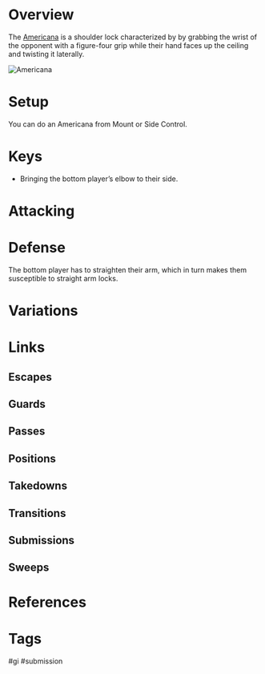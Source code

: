 # Overview
The <u>Americana</u> is a shoulder lock characterized by by grabbing the wrist of the opponent with a figure-four grip while their hand faces up the ceiling and twisting it laterally.

![Americana](https://evolve-mma.com/wp-content/uploads/2021/09/BJJ-Americana.jpg)
# Setup
You can do an Americana from Mount or Side Control.
# Keys
- Bringing the bottom player’s elbow to their side.
# Attacking
# Defense
The bottom player has to straighten their arm, which in turn makes them susceptible to straight arm locks.
# Variations
# Links
## Escapes

## Guards
## Passes
## Positions
## Takedowns
## Transitions
## Submissions
## Sweeps
# References
# Tags
#gi #submission 